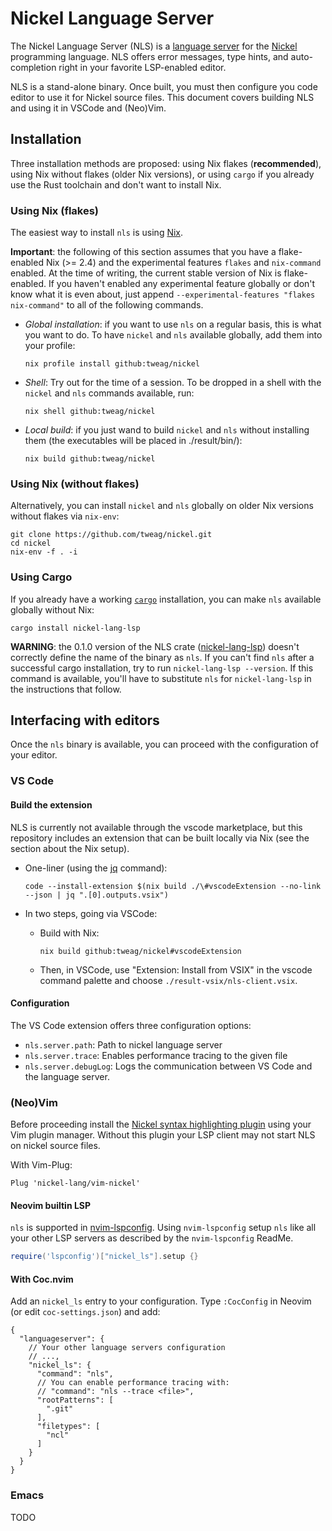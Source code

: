 # Nickel Language Server

The Nickel Language Server (NLS) is a [language
server](https://en.wikipedia.org/wiki/Language_Server_Protocol) for the
[Nickel](https://www.nickel-lang.org/) programming language. NLS offers error
messages, type hints, and auto-completion right in your favorite LSP-enabled
editor.

NLS is a stand-alone binary. Once built, you must then configure you code editor
to use it for Nickel source files. This document covers building NLS and using
it in VSCode and (Neo)Vim.

## Installation

Three installation methods are proposed: using Nix flakes (**recommended**),
using Nix without flakes (older Nix versions), or using `cargo` if you already
use the Rust toolchain and don't want to install Nix.

### Using Nix (flakes)

The easiest way to install `nls` is using [Nix](https://nixos.org/).

**Important**: the following of this section assumes that you have a flake-enabled
Nix (>= 2.4) and the experimental features `flakes` and `nix-command` enabled.
At the time of writing, the current stable version of Nix is flake-enabled. If
you haven't enabled any experimental feature globally or don't know what it is
even about, just append `--experimental-features "flakes nix-command"` to all of
the following commands.

- *Global installation*: if you want to use `nls` on a regular basis, this is
  what you want to do. To have `nickel` and `nls` available globally, add them
  into your profile:

    ```console
    nix profile install github:tweag/nickel
    ```

- *Shell*: Try out for the time of a session. To be dropped in a shell with the
  `nickel` and `nls` commands available, run:

    ```console
    nix shell github:tweag/nickel
    ```

- *Local build*: if you just wand to build `nickel`
  and `nls` without installing them (the executables will be placed in
  ./result/bin/):

    ```shell
    nix build github:tweag/nickel
    ```

### Using Nix (without flakes)

Alternatively, you can install `nickel` and `nls` globally on older Nix versions
without flakes via `nix-env`:

```console
git clone https://github.com/tweag/nickel.git
cd nickel
nix-env -f . -i
```

### Using Cargo

If you already have a working [`cargo`](https://doc.rust-lang.org/cargo/)
installation, you can make `nls` available globally without Nix:

```console
cargo install nickel-lang-lsp
```

**WARNING**: the 0.1.0 version of the NLS crate
([nickel-lang-lsp](https://crates.io/crates/nickel-lang-lsp)) doesn't
correctly define the name of the binary as `nls`. If you can't find `nls` after
a successful cargo installation, try to run `nickel-lang-lsp --version`. If this
command is available, you'll have to substitute `nls` for `nickel-lang-lsp` in
the instructions that follow.

## Interfacing with editors

Once the `nls` binary is available, you can proceed with the configuration of
your editor.

### VS Code

#### Build the extension

NLS is currently not available through the vscode marketplace, but this
repository includes an extension that can be built locally via Nix (see the
section about the Nix setup).

- One-liner (using the [jq](https://stedolan.github.io/jq/) command):

  ```console
  code --install-extension $(nix build ./\#vscodeExtension --no-link --json | jq ".[0].outputs.vsix")
  ```

- In two steps, going via VSCode:
  - Build with Nix:

      ```console
      nix build github:tweag/nickel#vscodeExtension
      ```

  - Then, in VSCode, use "Extension: Install from VSIX" in the vscode command
    palette and choose `./result-vsix/nls-client.vsix`.

#### Configuration

The VS Code extension offers three configuration options:

- `nls.server.path`: Path to nickel language server
- `nls.server.trace`: Enables performance tracing to the given file
- `nls.server.debugLog`: Logs the communication between VS Code and the language
  server.

### (Neo)Vim

Before proceeding install the [Nickel syntax highlighting
plugin](https://github.com/nickel-lang/vim-nickel) using your Vim plugin
manager. Without this plugin your LSP client may not start NLS on nickel source
files.

With Vim-Plug:

```vim
Plug 'nickel-lang/vim-nickel'
```

#### Neovim builtin LSP

`nls` is supported in
[nvim-lspconfig](https://github.com/neovim/nvim-lspconfig). Using
`nvim-lspconfig` setup `nls` like all your other LSP servers as described by the
`nvim-lspconfig` ReadMe.

```lua
require('lspconfig')["nickel_ls"].setup {}
```

#### With Coc.nvim

Add an `nickel_ls` entry to your configuration. Type `:CocConfig` in Neovim (or
edit `coc-settings.json`) and add:

```jsonc
{
  "languageserver": {
    // Your other language servers configuration
    // ...,
    "nickel_ls": {
      "command": "nls",
      // You can enable performance tracing with:
      // "command": "nls --trace <file>",
      "rootPatterns": [
        ".git"
      ],
      "filetypes": [
        "ncl"
      ]
    }
  }
}
```

### Emacs

TODO
